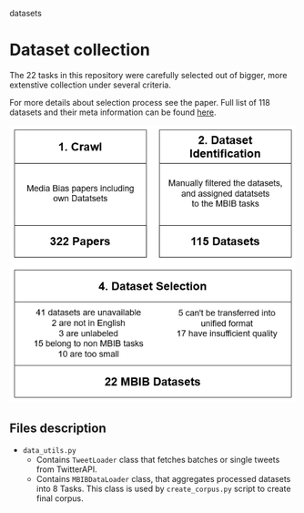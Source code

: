 datasets
# Dataset collection
The 22 tasks in this repository were carefully selected out of bigger, more extenstive collection under several criteria.
 
For more details about selection process see the paper.
Full list of 118 datasets and their meta information can be found [here](https://docs.google.com/spreadsheets/d/1BXcDcnBluSzv1bwwAEpRH61ObXd3Mxf66qsOVxilTXM/edit#gid=0).

![d](../figures/mbib_process.png)






## Files description
* `data_utils.py`
  * Contains `TweetLoader` class that fetches batches or single tweets from TwitterAPI.
  * Contains `MBIBDataLoader` class, that aggregates processed datasets into 8 Tasks. 
  This class is used by `create_corpus.py` script to create final corpus.
  
